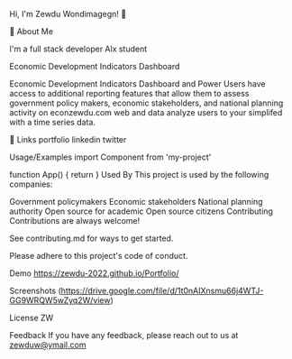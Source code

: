 Hi, I'm Zewdu Wondimagegn! 👋

🚀 About Me


I'm a full stack developer Alx student

Economic Development Indicators Dashboard

Economic Development Indicators Dashboard and Power Users have access to additional reporting features that allow them to assess government policy makers, economic stakeholders, and national planning activity on econzewdu.com web and data analyze users to your simplifed with a time series data.

🔗 Links
portfolio
linkedin
twitter

Usage/Examples
import Component from 'my-project'

function App() {
  return <Component />
}
Used By
This project is used by the following companies:

Government policymakers
Economic stakeholders
National planning authority
Open source for academic
Open source citizens
Contributing
Contributions are always welcome!

See contributing.md for ways to get started.

Please adhere to this project's code of conduct.

Demo
https://zewdu-2022.github.io/Portfolio/

Screenshots
(https://drive.google.com/file/d/1t0nAIXnsmu66j4WTJ-GG9WRQW5wZyq2W/view)

License
ZW

Feedback
If you have any feedback, please reach out to us at zewduw@ymail.com



